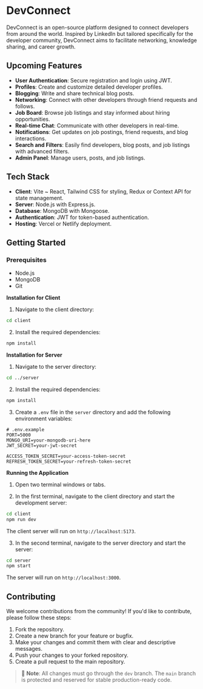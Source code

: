# DevConnect

DevConnect is an open-source platform designed to connect developers from around the world. Inspired by LinkedIn but tailored specifically for the developer community, DevConnect aims to facilitate networking, knowledge sharing, and career growth.

## Upcoming Features

- **User Authentication**: Secure registration and login using JWT.
- **Profiles**: Create and customize detailed developer profiles.
- **Blogging**: Write and share technical blog posts.
- **Networking**: Connect with other developers through friend requests and follows.
- **Job Board**: Browse job listings and stay informed about hiring opportunities.
- **Real-time Chat**: Communicate with other developers in real-time.
- **Notifications**: Get updates on job postings, friend requests, and blog interactions.
- **Search and Filters**: Easily find developers, blog posts, and job listings with advanced filters.
- **Admin Panel**: Manage users, posts, and job listings.

## Tech Stack

- **Client**: Vite ~ React, Tailwind CSS for styling, Redux or Context API for state management.
- **Server**: Node.js with Express.js.
- **Database**: MongoDB with Mongoose.
- **Authentication**: JWT for token-based authentication.
- **Hosting**: Vercel or Netlify deployment.

## Getting Started

### Prerequisites

- Node.js
- MongoDB
- Git

__Installation for Client__

1. Navigate to the client directory:

```bash
cd client
```

2. Install the required dependencies:

```bash
npm install
```

__Installation for Server__

1. Navigate to the server directory:

```bash
cd ../server
```

2. Install the required dependencies:

```bash
npm install
```

3. Create a `.env` file in the `server` directory and add the following environment variables:

```ENV
# .env.example
PORT=5000
MONGO_URI=your-mongodb-uri-here
JWT_SECRET=your-jwt-secret

ACCESS_TOKEN_SECRET=your-access-token-secret
REFRESH_TOKEN_SECRET=your-refresh-token-secret
```

__Running the Application__

1. Open two terminal windows or tabs.

2. In the first terminal, navigate to the client directory and start the development server:

```bash
cd client
npm run dev
```

The client server will run on `http://localhost:5173`.

3. In the second terminal, navigate to the server directory and start the server:

```bash
cd server
npm start
```

The server will run on `http://localhost:3000`.

## Contributing

We welcome contributions from the community! If you'd like to contribute, please follow these steps:

1. Fork the repository.
2. Create a new branch for your feature or bugfix.
3. Make your changes and commit them with clear and descriptive messages.
4. Push your changes to your forked repository.
5. Create a pull request to the main repository.

> 🔀 **Note**: All changes must go through the `dev` branch. The `main` branch is protected and reserved for stable production-ready code.
